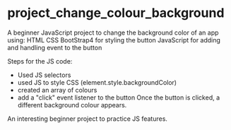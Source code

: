 # project_change_colour_background
A beginner JavaScript project to change the background color of an app using:
HTML
CSS
BootStrap4 for styling the button
JavaScript for adding and handling event to the button

Steps for the JS code:
- Used JS selectors
- used JS to style CSS (element.style.backgroundColor)
- created an array of colours
- add a "click" event listener to the button
Once the button is clicked, a different background colour appears.

An interesting beginner project to practice JS features.
